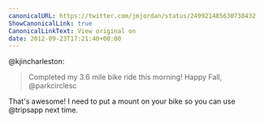 ```yaml
---
canonicalURL: https://twitter.com/jmjordan/status/249921485630738432
ShowCanonicalLink: true
CanonicalLinkText: View original on
date: 2012-09-23T17:21:40+00:00
---
```

@kjincharleston:

> Completed my 3.6 mile bike ride this morning! Happy Fall, @parkcirclesc

That's awesome! I need to put a mount on your bike so you can use @tripsapp next time.